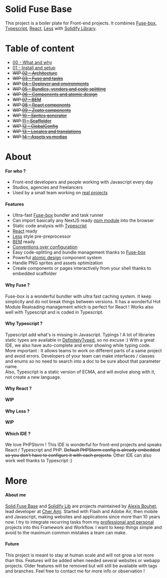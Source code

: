 # Solid Fuse Base

This project is a boiler plate for Front-end projects.
It combines [Fuse-box](https://fuse-box.org/), [Typescript](https://www.typescriptlang.org/), [React](https://reactjs.org/), [Less](http://lesscss.org/) with [Solidify Library](https://github.com/solid-js/solidify).



# Table of content

- [00 - What and why](#What)
- [01 - Install and setup](https://github.com/solid-js/fuse-base/blob/master/docs/01-Install-and-setup.md)
- ~~WIP [02 - Architecture]()~~
- ~~WIP [03 - Fuse and tasks]()~~
- ~~WIP [04 - Deployer and environments]()~~
- ~~WIP [05 - Bundles, vendors and code splitting]()~~
- ~~WIP [06 - Components and atomic design]()~~
- ~~WIP [07 - BEM]()~~
- ~~WIP [08 - React components]()~~
- ~~WIP [09 - Zepto components]()~~
- ~~WIP [10 - Sprites generator]()~~
- ~~WIP [11 - Scaffolder]()~~
- ~~WIP [12 - GlobalConfig]()~~
- ~~WIP [13 - Locales and translations]()~~
- ~~WIP [14 - Assets vs medias]()~~




# About

#### For who ?

- Front-end developers and people working with Javascript every day
- Studios, agencies and freelancers
- Used by a small team working on [real projects](http://cher-ami.tv/)
 

#### Features

- Ultra-fast [Fuse-box](https://fuse-box.org/) bundler and task runner
- Can import basically any NextJS ready [npm module](https://www.npmjs.com/) into the browser 
- Static code analysis with [Typescript](https://www.typescriptlang.org/)
- [React](https://reactjs.org/) ready
- [Less](http://lesscss.org/) style pre-preprocessor
- [BEM](http://getbem.com/introduction/) ready
- [Conventions over configuration](https://en.wikipedia.org/wiki/Convention_over_configuration)
- Easy code-splitting and bundle management thanks to [Fuse-box](https://fuse-box.org/) 
- Powerful [atomic design](http://patternlab.io/) component system
- Handle PNG sprites and assets optimization
- Create components or pages interactively from your shell thanks to embedded scaffolder



#### Why Fuse ?

Fuse-box is a wonderful bundler with ultra fast caching system.
It keep simplicity and do not break things between versions.
It has a wonderful Hot Module Realoading management which is perfect for React !
Works also well with Typescript and is coded in Typescript.


#### Why Typescript ?

Typescript add what's is missing in Javascript. Typings !
A lot of libraries static types are available in [DefinitelyTyped](https://github.com/DefinitelyTyped/DefinitelyTyped), so no excuse :)
With a great IDE, we also have auto-complete and error showing while typing code.
More important : It allows teams to work on different parts of a same project and avoid errors.
Developers of your team can make interfaces / classes and enums so no need to search into a doc to be sure about that parameter name.  
Also, Typescript is a static version of ECMA, and will evolve along with it, not create a new language.


#### Why React ?

**WIP**


#### Why Less ?

**WIP**


#### Which IDE ?

We love PHPStorm ! This IDE is wonderful for front-end projects and speaks React / Typescript and PHP. 
~~Default PHPStorm config is already embedded so you don't have to configure it with each projects.~~
Other IDE can also work well thanks to Typescript :)



# More

#### About me

[Solid Fuse Base](https://github.com/solid-js/fuse-base) and [Solidify Lib](https://github.com/solid-js/solidify) are projects maintained by [Alexis Bouhet](https://github.com/zouloux), lead developer at [Cher Ami](http://cher-ami.tv/).
Started with Flash and Adobe Air, then mobile and Javascript, making websites and applications since more than 10 years now. 
I try to integrate recurring tasks from my [professional and personal](http://zouloux.com) projects into this Framework and Workflow.
I want to keep things simple and avoid to the maximum common mistakes a team can make.


#### Future

This project is meant to stay at human scale and will not grow a lot more than this.
Features will be added when needed several websites or webapp projects. Older features will be removed but will still be available with tags and branches.
Feel free to contact me for more info or observation !